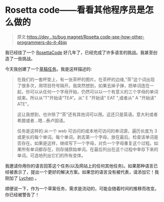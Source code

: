 # Rosetta code——看看其他程序员是怎么做的

> 原文:[https://dev . to/bug magnet/Rosetta code-see-how-other-programmers-do-it-4bjp](https://dev.to/bugmagnet/rosettacode-see-how-other-programmers-do-it-4bjp)

我已经挂了一个 [RosettaCode](http://rosettacode.org/wiki/Rosetta_Code) 好几年了，已经完成了许多语言的挑战。我甚至创造了一些挑战。

今天我创建了一个[草稿任务](http://rosettacode.org/wiki/Teacup_rim_text)。我是这样描述的:

> 在我们的一套杯垫上，有一张茶杯的图片。在茶杯的边缘,“茶”这个词出现了很多次，用项目符号隔开。我突然想到，如果去掉子弹，把单词连在一起，你可以从任何一个字母开始，仍然可以以一个有意义的三个字母的单词结束。所以从“T”开始读“TEA”。从" E "开始读" EAT ",或者从" A "开始读" ATE"。
> 
> 这让我想到，也许除了“茶”还有其他词可以用。这还只是英语。意大利或者希腊或者...嗯...泰卢固语。
> 
> 任务是这样的:从一个 web 可访问的或本地可访问的单词源，遍历长度为 3 或更长的每个单词。每个单词，剥去第一个字母，放在最后。检查该单词是否存在。如果是这样，继续写下一个字母，对负一个字母重复这个过程。如果所有单词都存在，则存储原始单词。在最后列出在这个过程中幸存下来的单词。可选地列出它们的所有变体。

我邀请你用你的语言回答这个任务(以及网站上的任何其他任务)。如果那种语言已经被表示了，提出一个更好的解决方案。如果您的语言没有被代表，请添加它！我刚加了 [Lychen](https://github.com/axtens/Lychen) 。

顺便说一下，作为一个草案任务，需求是流动的，可能会随着时间的推移而改变。你已经被警告了！